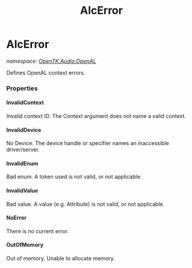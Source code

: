 ﻿---
title: AlcError
---

# AlcError
_namespace: [OpenTK.Audio.OpenAL](N-OpenTK.Audio.OpenAL.html)_

Defines OpenAL context errors.



### Properties

#### InvalidContext
Invalid context ID. The Context argument does not name a valid context.
#### InvalidDevice
No Device. The device handle or specifier names an inaccessible driver/server.
#### InvalidEnum
Bad enum. A token used is not valid, or not applicable.
#### InvalidValue
Bad value. A value (e.g. Attribute) is not valid, or not applicable.
#### NoError
There is no current error.
#### OutOfMemory
Out of memory. Unable to allocate memory.

